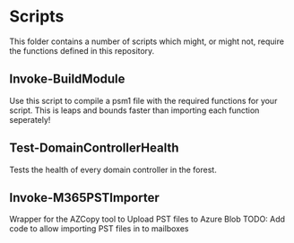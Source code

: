 # Scripts
This folder contains a number of scripts which might, or might not, require the functions defined in this repository.

## Invoke-BuildModule
Use this script to compile a psm1 file with the required functions for your script. This is leaps and bounds faster than importing each function seperately!

## Test-DomainControllerHealth
Tests the health of every domain controller in the forest.

## Invoke-M365PSTImporter
Wrapper for the AZCopy tool to Upload PST files to Azure Blob
TODO: Add code to allow importing PST files in to mailboxes
